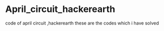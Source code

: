 # April_circuit_hackerearth
code of april circuit ,hackerearth 
these are the codes which i have solved
